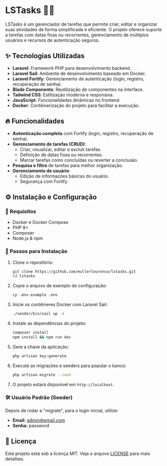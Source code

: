 # LSTasks 🚀✅

&#x20;&#x20;

LSTasks é um gerenciador de tarefas que permite criar, editar e organizar suas atividades de forma simplificada e eficiente. O projeto oferece suporte a tarefas com datas fixas ou recorrentes, gerenciamento de múltiplos usuários e recursos de autenticação seguros.

## ✨ Tecnologias Utilizadas

- **Laravel**: Framework PHP para desenvolvimento backend.
- **Laravel Sail**: Ambiente de desenvolvimento baseado em Docker.
- **Laravel Fortify**: Gerenciamento de autenticação (login, registro, recuperação de senha).
- **Blade Components**: Reutilização de componentes na interface.
- **Tailwind CSS**: Estilização moderna e responsiva.
- **JavaScript**: Funcionalidades dinâmicas no frontend.
- **Docker**: Contêinerização do projeto para facilitar a execução.

## 🔥 Funcionalidades

- **Autenticação completa** com Fortify (login, registro, recuperação de senha).
- **Gerenciamento de tarefas (CRUD)**:
  - Criar, visualizar, editar e excluir tarefas.
  - Definição de datas fixas ou recorrentes.
  - Marcar tarefas como concluídas ou reverter a conclusão.
- **Pesquisa e filtro** de tarefas para melhor organização.
- **Gerenciamento de usuário**:
  - Edição de informações básicas do usuário.
  - Segurança com Fortify.

## ⚙️ Instalação e Configuração

### 📌 Requisitos

- Docker e Docker Compose
- PHP 8+
- Composer
- Node.js & npm

### 🚀 Passos para Instalação

1. Clone o repositório:

   ```sh
   git clone https://github.com/eullerlourenco/lstasks.git
   cd lstasks
   ```

2. Copie o arquivo de exemplo de configuração:

   ```sh
   cp .env.example .env
   ```

3. Inicie os contêineres Docker com Laravel Sail:

   ```sh
   ./vendor/bin/sail up -d
   ```

4. Instale as dependências do projeto:

   ```sh
   composer install
   npm install && npm run dev
   ```

5. Gere a chave da aplicação:

   ```sh
   php artisan key:generate
   ```

6. Execute as migrações e seeders para popular o banco:

   ```sh
   php artisan migrate --seed
   ```

7. O projeto estará disponível em `http://localhost`.

### 🛠 Usuário Padrão (Seeder)

Depois de rodar a "migrate", para o login inicial, utilize:

- **Email:** admin@email.com
- **Senha:** password

## 📜 Licença

Este projeto está sob a licença MIT. Veja o arquivo [LICENSE](LICENSE) para mais detalhes.

